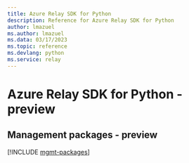 ```yaml
---
title: Azure Relay SDK for Python
description: Reference for Azure Relay SDK for Python
author: lmazuel
ms.author: lmazuel
ms.data: 03/17/2023
ms.topic: reference
ms.devlang: python
ms.service: relay
---
```

# Azure Relay SDK for Python - preview

## Management packages - preview
[!INCLUDE [mgmt-packages](relay-mgmt-index.md)]